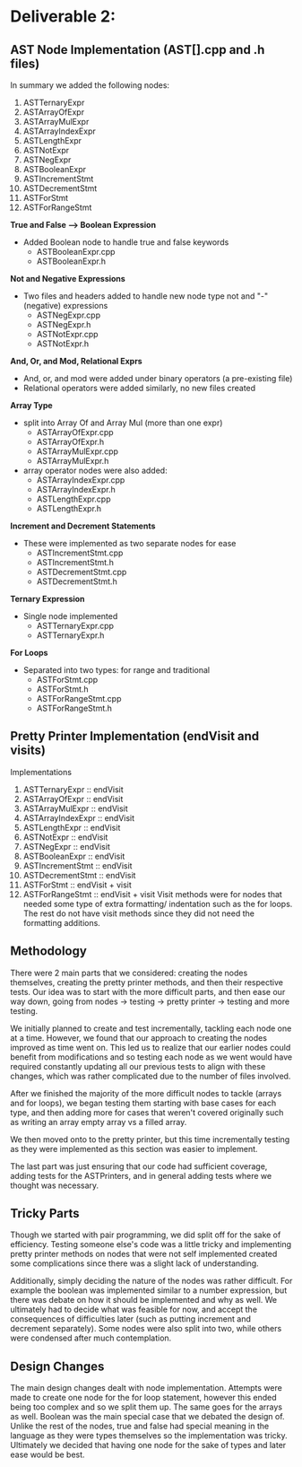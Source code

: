 Deliverable 2:
=========

## AST Node Implementation (AST[].cpp and .h files)

In summary we added the following nodes:
1. ASTTernaryExpr
2. ASTArrayOfExpr
3. ASTArrayMulExpr
4. ASTArrayIndexExpr
5. ASTLengthExpr
6. ASTNotExpr
7. ASTNegExpr
8. ASTBooleanExpr
9. ASTIncrementStmt
10. ASTDecrementStmt
11. ASTForStmt
12. ASTForRangeStmt

**True and False --> Boolean Expression**
- Added Boolean node to handle true and false keywords
    - ASTBooleanExpr.cpp
    - ASTBooleanExpr.h

**Not and Negative Expressions**
- Two files and headers added to handle new node type not and "-" (negative) expressions
    - ASTNegExpr.cpp
    - ASTNegExpr.h
    - ASTNotExpr.cpp
    - ASTNotExpr.h

**And, Or, and Mod, Relational Exprs**
- And, or, and mod were added under binary operators (a pre-existing file)
- Relational operators were added similarly, no new files created

**Array Type**
- split into Array Of and Array Mul (more than one expr)
    - ASTArrayOfExpr.cpp
    - ASTArrayOfExpr.h
    - ASTArrayMulExpr.cpp
    - ASTArrayMulExpr.h
- array operator nodes were also added:
    - ASTArrayIndexExpr.cpp
    - ASTArrayIndexExpr.h
    - ASTLengthExpr.cpp
    - ASTLengthExpr.h


**Increment and Decrement Statements**
- These were implemented as two separate nodes for ease
    - ASTIncrementStmt.cpp
    - ASTIncrementStmt.h
    - ASTDecrementStmt.cpp
    - ASTDecrementStmt.h

**Ternary Expression**
- Single node implemented
    - ASTTernaryExpr.cpp
    - ASTTernaryExpr.h

**For Loops**
- Separated into two types: for range and traditional 
    - ASTForStmt.cpp
    - ASTForStmt.h
    - ASTForRangeStmt.cpp
    - ASTForRangeStmt.h

## Pretty Printer Implementation (endVisit and visits)
Implementations 
1. ASTTernaryExpr :: endVisit
2. ASTArrayOfExpr :: endVisit
3. ASTArrayMulExpr :: endVisit
4. ASTArrayIndexExpr :: endVisit
5. ASTLengthExpr :: endVisit
6. ASTNotExpr :: endVisit
7. ASTNegExpr :: endVisit
8. ASTBooleanExpr :: endVisit
9. ASTIncrementStmt :: endVisit
10. ASTDecrementStmt :: endVisit
11. ASTForStmt :: endVisit + visit
12. ASTForRangeStmt :: endVisit + visit
Visit methods were for nodes that needed some type of extra formatting/ indentation such as the for loops. The rest do not have visit methods since they did not need the formatting additions.

## Methodology 
There were 2 main parts that we considered: creating the nodes themselves, creating the pretty printer methods, and then their respective tests. Our idea was to start with the more difficult parts, and then ease our way down, going from nodes -> testing -> pretty printer -> testing and more testing. 

We initially planned to create and test incrementally, tackling each node one at a time. However, we found that our approach to creating the nodes improved as time went on. This led us to realize that our earlier nodes could benefit from modifications and so testing each node as we went would have required constantly updating all our previous tests to align with these changes, which was rather complicated due to the number of files involved. 

After we finished the majority of the more difficult nodes to tackle (arrays and for loops), we began testing them starting with base cases for each type, and then adding more for cases that weren't covered originally such as writing an array empty array vs a filled array. 

We then moved onto to the pretty printer, but this time incrementally testing as they were implemented as this section was easier to implement.

The last part was just ensuring that our code had sufficient coverage, adding tests for the ASTPrinters, and in general adding tests where we thought was necessary.

## Tricky Parts
Though we started with pair programming, we did split off for the sake of efficiency. Testing someone else's code was a little tricky and implementing pretty printer methods on nodes that were not self implemented created some complications since there was a slight lack of understanding. 

Additionally, simply deciding the nature of the nodes was rather difficult. For example the boolean was implemented similar to a number expression, but there was debate on how it should be implemented and why as well. We ultimately had to decide what was feasible for now, and accept the consequences of difficulties later (such as putting increment and decrement separately). Some nodes were also split into two, while others were condensed after much contemplation.


## Design Changes
The main design changes dealt with node implementation. Attempts were made to create one node for the for loop statement, however this ended being too complex and so we split them up. The same goes for the arrays as well. Boolean was the main special case that we debated the design of. Unlike the rest of the nodes, true and false had special meaning in the language as they were types themselves so the implementation was tricky. Ultimately we decided that having one node for the sake of types and later ease would be best.